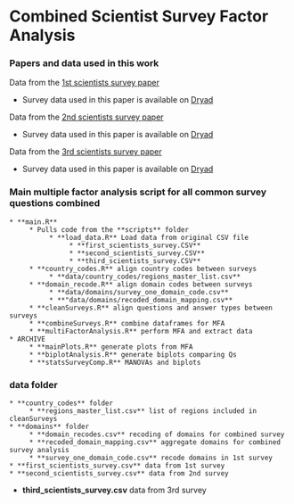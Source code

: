 # Combined Scientist Survey Factor Analysis
### Papers and data used in this work
Data from the [1st scientists survey paper](https://journals.plos.org/plosone/article?id=10.1371/journal.pone.0021101)

  * Survey data used in this paper is available on [Dryad](https://datadryad.org/stash/dataset/doi:10.5061/dryad.6t94p)

Data from the [2nd scientists survey paper](https://journals.plos.org/plosone/article?id=10.1371/journal.pone.0134826)

  * Survey data used in this paper is available on [Dryad](https://datadryad.org/stash/dataset/doi:10.5061/dryad.1ph92)

Data from the [3rd scientists survey paper](https://agupubs.onlinelibrary.wiley.com/doi/abs/10.1029/2018EA000461)

  * Survey data used in this paper is available on [Dryad](https://datadryad.org/stash/dataset/doi:10.5061/dryad.sv6t740)

### Main multiple factor analysis script for all common survey questions combined  
    * **main.R**  
         * Pulls code from the **scripts** folder  
              * **load_data.R** Load data from original CSV file  
                   * **first_scientists_survey.CSV**  
                   * **second_scientists_survey.CSV**  
                   * **third_scientists_survey.CSV**  
         * **country_codes.R** align country codes between surveys    
              * **data/country_codes/regions_master_list.csv**  
         * **domain_recode.R** align domain codes between surveys    
              * **data/domains/survey_one_domain_code.csv**  
              * **"data/domains/recoded_domain_mapping.csv**  
         * **cleanSurveys.R** align questions and answer types between surveys   
         * **combineSurveys.R** combine dataframes for MFA   
         * **multiFactorAnalysis.R** perform MFA and extract data  
    * ARCHIVE   
         * **mainPlots.R** generate plots from MFA   
         * **biplotAnalysis.R** generate biplots comparing Qs   
         * **statsSurveyComp.R** MANOVAs and biplots   

### **data** folder  
    * **country_codes** folder  
         * **regions_master_list.csv** list of regions included in cleanSurveys  
    * **domains** folder   
         * **domain_recodes.csv** recoding of domains for combined survey  
         * **recoded_domain_mapping.csv** aggregate domains for combined survey analysis    
         * **survey_one_domain_code.csv** recode domains in 1st survey  
    * **first_scientists_survey.csv** data from 1st survey  
    * **second_scientists_survey.csv** data from 2nd survey  
  * **third_scientists_survey.csv** data from 3rd survey  
